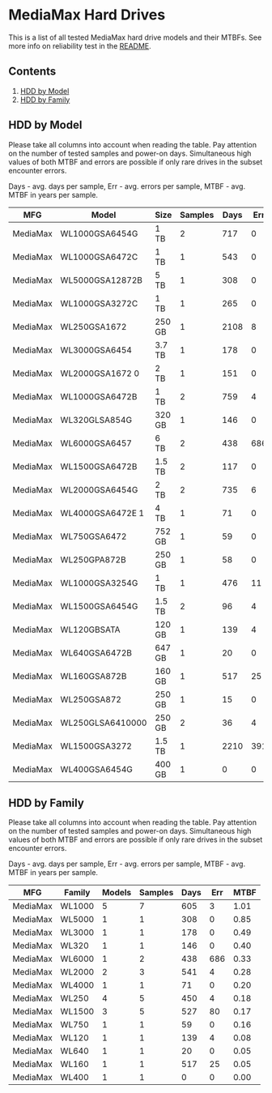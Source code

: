 MediaMax Hard Drives
====================

This is a list of all tested MediaMax hard drive models and their MTBFs. See more
info on reliability test in the [README](https://github.com/linuxhw/SMART).

Contents
--------

1. [ HDD by Model  ](#hdd-by-model)
2. [ HDD by Family ](#hdd-by-family)

HDD by Model
------------

Please take all columns into account when reading the table. Pay attention on the
number of tested samples and power-on days. Simultaneous high values of both MTBF
and errors are possible if only rare drives in the subset encounter errors.

Days - avg. days per sample,
Err  - avg. errors per sample,
MTBF - avg. MTBF in years per sample.

| MFG       | Model              | Size   | Samples | Days  | Err   | MTBF |
|-----------|--------------------|--------|---------|-------|-------|------|
| MediaMax  | WL1000GSA6454G     | 1 TB   | 2       | 717   | 0     | 1.97   |
| MediaMax  | WL1000GSA6472C     | 1 TB   | 1       | 543   | 0     | 1.49   |
| MediaMax  | WL5000GSA12872B    | 5 TB   | 1       | 308   | 0     | 0.85   |
| MediaMax  | WL1000GSA3272C     | 1 TB   | 1       | 265   | 0     | 0.73   |
| MediaMax  | WL250GSA1672       | 250 GB | 1       | 2108  | 8     | 0.64   |
| MediaMax  | WL3000GSA6454      | 3.7 TB | 1       | 178   | 0     | 0.49   |
| MediaMax  | WL2000GSA1672 0    | 2 TB   | 1       | 151   | 0     | 0.42   |
| MediaMax  | WL1000GSA6472B     | 1 TB   | 2       | 759   | 4     | 0.40   |
| MediaMax  | WL320GLSA854G      | 320 GB | 1       | 146   | 0     | 0.40   |
| MediaMax  | WL6000GSA6457      | 6 TB   | 2       | 438   | 686   | 0.33   |
| MediaMax  | WL1500GSA6472B     | 1.5 TB | 2       | 117   | 0     | 0.32   |
| MediaMax  | WL2000GSA6454G     | 2 TB   | 2       | 735   | 6     | 0.21   |
| MediaMax  | WL4000GSA6472E 1   | 4 TB   | 1       | 71    | 0     | 0.20   |
| MediaMax  | WL750GSA6472       | 752 GB | 1       | 59    | 0     | 0.16   |
| MediaMax  | WL250GPA872B       | 250 GB | 1       | 58    | 0     | 0.16   |
| MediaMax  | WL1000GSA3254G     | 1 TB   | 1       | 476   | 11    | 0.11   |
| MediaMax  | WL1500GSA6454G     | 1.5 TB | 2       | 96    | 4     | 0.08   |
| MediaMax  | WL120GBSATA        | 120 GB | 1       | 139   | 4     | 0.08   |
| MediaMax  | WL640GSA6472B      | 647 GB | 1       | 20    | 0     | 0.05   |
| MediaMax  | WL160GSA872B       | 160 GB | 1       | 517   | 25    | 0.05   |
| MediaMax  | WL250GSA872        | 250 GB | 1       | 15    | 0     | 0.04   |
| MediaMax  | WL250GLSA6410000   | 250 GB | 2       | 36    | 4     | 0.02   |
| MediaMax  | WL1500GSA3272      | 1.5 TB | 1       | 2210  | 391   | 0.02   |
| MediaMax  | WL400GSA6454G      | 400 GB | 1       | 0     | 0     | 0.00   |

HDD by Family
-------------

Please take all columns into account when reading the table. Pay attention on the
number of tested samples and power-on days. Simultaneous high values of both MTBF
and errors are possible if only rare drives in the subset encounter errors.

Days - avg. days per sample,
Err  - avg. errors per sample,
MTBF - avg. MTBF in years per sample.

| MFG       | Family                 | Models | Samples | Days  | Err   | MTBF |
|-----------|------------------------|--------|---------|-------|-------|------|
| MediaMax  | WL1000                 | 5      | 7       | 605   | 3     | 1.01   |
| MediaMax  | WL5000                 | 1      | 1       | 308   | 0     | 0.85   |
| MediaMax  | WL3000                 | 1      | 1       | 178   | 0     | 0.49   |
| MediaMax  | WL320                  | 1      | 1       | 146   | 0     | 0.40   |
| MediaMax  | WL6000                 | 1      | 2       | 438   | 686   | 0.33   |
| MediaMax  | WL2000                 | 2      | 3       | 541   | 4     | 0.28   |
| MediaMax  | WL4000                 | 1      | 1       | 71    | 0     | 0.20   |
| MediaMax  | WL250                  | 4      | 5       | 450   | 4     | 0.18   |
| MediaMax  | WL1500                 | 3      | 5       | 527   | 80    | 0.17   |
| MediaMax  | WL750                  | 1      | 1       | 59    | 0     | 0.16   |
| MediaMax  | WL120                  | 1      | 1       | 139   | 4     | 0.08   |
| MediaMax  | WL640                  | 1      | 1       | 20    | 0     | 0.05   |
| MediaMax  | WL160                  | 1      | 1       | 517   | 25    | 0.05   |
| MediaMax  | WL400                  | 1      | 1       | 0     | 0     | 0.00   |
